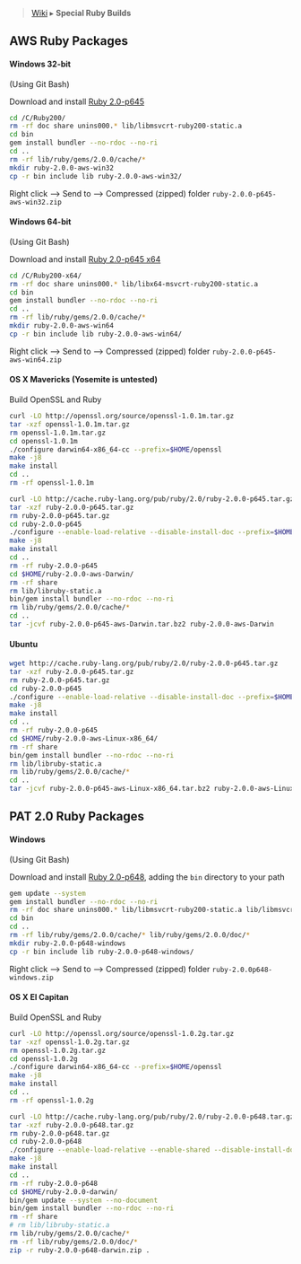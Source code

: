 > [Wiki](Home) ▸ **Special Ruby Builds**

## AWS Ruby Packages

#### Windows 32-bit
(Using Git Bash)

Download and install [Ruby 2.0-p645](http://dl.bintray.com/oneclick/rubyinstaller/rubyinstaller-2.0.0-p645.exe)
```bash
cd /C/Ruby200/
rm -rf doc share unins000.* lib/libmsvcrt-ruby200-static.a
cd bin
gem install bundler --no-rdoc --no-ri
cd ..
rm -rf lib/ruby/gems/2.0.0/cache/*
mkdir ruby-2.0.0-aws-win32
cp -r bin include lib ruby-2.0.0-aws-win32/
```
Right click --> Send to --> Compressed (zipped) folder `ruby-2.0.0-p645-aws-win32.zip`

#### Windows 64-bit
(Using Git Bash)

Download and install [Ruby 2.0-p645 x64](http://dl.bintray.com/oneclick/rubyinstaller/rubyinstaller-2.0.0-p645-x64.exe)
```bash
cd /C/Ruby200-x64/
rm -rf doc share unins000.* lib/libx64-msvcrt-ruby200-static.a
cd bin
gem install bundler --no-rdoc --no-ri
cd ..
rm -rf lib/ruby/gems/2.0.0/cache/*
mkdir ruby-2.0.0-aws-win64
cp -r bin include lib ruby-2.0.0-aws-win64/
```
Right click --> Send to --> Compressed (zipped) folder `ruby-2.0.0-p645-aws-win64.zip`

#### OS X Mavericks (Yosemite is untested)
Build OpenSSL and Ruby
```bash
curl -LO http://openssl.org/source/openssl-1.0.1m.tar.gz
tar -xzf openssl-1.0.1m.tar.gz
rm openssl-1.0.1m.tar.gz
cd openssl-1.0.1m
./configure darwin64-x86_64-cc --prefix=$HOME/openssl
make -j8
make install
cd ..
rm -rf openssl-1.0.1m
```

```bash
curl -LO http://cache.ruby-lang.org/pub/ruby/2.0/ruby-2.0.0-p645.tar.gz
tar -xzf ruby-2.0.0-p645.tar.gz
rm ruby-2.0.0-p645.tar.gz
cd ruby-2.0.0-p645
./configure --enable-load-relative --disable-install-doc --prefix=$HOME/ruby-2.0.0-aws-Darwin --with-openssl-dir=$HOME/openssl
make -j8
make install
cd ..
rm -rf ruby-2.0.0-p645
cd $HOME/ruby-2.0.0-aws-Darwin/
rm -rf share
rm lib/libruby-static.a
bin/gem install bundler --no-rdoc --no-ri
rm lib/ruby/gems/2.0.0/cache/*
cd ..
tar -jcvf ruby-2.0.0-p645-aws-Darwin.tar.bz2 ruby-2.0.0-aws-Darwin
```

#### Ubuntu
```bash
wget http://cache.ruby-lang.org/pub/ruby/2.0/ruby-2.0.0-p645.tar.gz
tar -xzf ruby-2.0.0-p645.tar.gz
rm ruby-2.0.0-p645.tar.gz
cd ruby-2.0.0-p645
./configure --enable-load-relative --disable-install-doc --prefix=$HOME/ruby-2.0.0-aws-Linux-x86_64
make -j8
make install
cd ..
rm -rf ruby-2.0.0-p645
cd $HOME/ruby-2.0.0-aws-Linux-x86_64/
rm -rf share
bin/gem install bundler --no-rdoc --no-ri
rm lib/libruby-static.a
rm lib/ruby/gems/2.0.0/cache/*
cd ..
tar -jcvf ruby-2.0.0-p645-aws-Linux-x86_64.tar.bz2 ruby-2.0.0-aws-Linux-x86_64
```

## PAT 2.0 Ruby Packages

#### Windows
(Using Git Bash)

Download and install [Ruby 2.0-p648](http://dl.bintray.com/oneclick/rubyinstaller/rubyinstaller-2.0.0-p648.exe), adding the `bin` directory to your path

```bash
gem update --system
gem install bundler --no-rdoc --no-ri
rm -rf doc share unins000.* lib/libmsvcrt-ruby200-static.a lib/libmsvcrt-ruby200.dll.a
cd bin
cd ..
rm -rf lib/ruby/gems/2.0.0/cache/* lib/ruby/gems/2.0.0/doc/*
mkdir ruby-2.0.0-p648-windows
cp -r bin include lib ruby-2.0.0-p648-windows/
```

Right click --> Send to --> Compressed (zipped) folder `ruby-2.0.0p648-windows.zip`


#### OS X El Capitan
Build OpenSSL and Ruby
```bash
curl -LO http://openssl.org/source/openssl-1.0.2g.tar.gz
tar -xzf openssl-1.0.2g.tar.gz
rm openssl-1.0.2g.tar.gz
cd openssl-1.0.2g
./configure darwin64-x86_64-cc --prefix=$HOME/openssl
make -j8
make install
cd ..
rm -rf openssl-1.0.2g
```

```bash
curl -LO http://cache.ruby-lang.org/pub/ruby/2.0/ruby-2.0.0-p648.tar.gz
tar -xzf ruby-2.0.0-p648.tar.gz
rm ruby-2.0.0-p648.tar.gz
cd ruby-2.0.0-p648
./configure --enable-load-relative --enable-shared --disable-install-doc --prefix=$HOME/ruby-2.0.0-darwin --with-openssl-dir=$HOME/openssl
make -j8
make install
cd ..
rm -rf ruby-2.0.0-p648
cd $HOME/ruby-2.0.0-darwin/
bin/gem update --system --no-document
bin/gem install bundler --no-rdoc --no-ri
rm -rf share
# rm lib/libruby-static.a
rm lib/ruby/gems/2.0.0/cache/*
rm -rf lib/ruby/gems/2.0.0/doc/*
zip -r ruby-2.0.0-p648-darwin.zip .
```